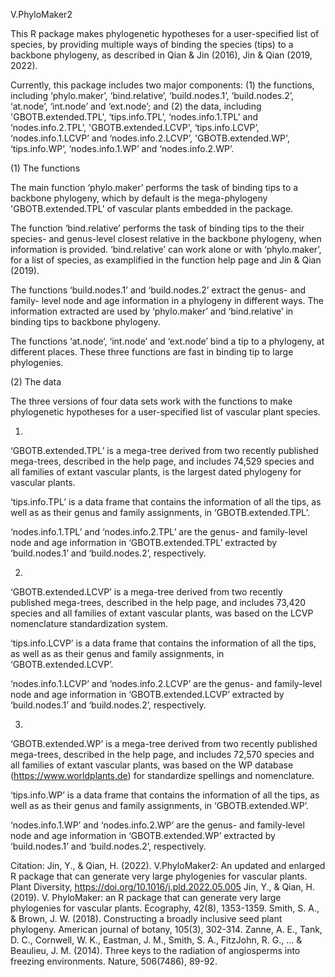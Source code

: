 V.PhyloMaker2


This R package makes phylogenetic hypotheses for a user-specified list of species, by providing multiple ways of binding the species (tips) to a backbone phylogeny, as described in Qian & Jin (2016), Jin & Qian (2019, 2022).

Currently, this package includes two major components: (1) the functions, including ‘phylo.maker’, ‘bind.relative’, ‘build.nodes.1’, ‘build.nodes.2’, ‘at.node’, ‘int.node’ and ‘ext.node’; and (2) the data, including 'GBOTB.extended.TPL', ‘tips.info.TPL’, ‘nodes.info.1.TPL’ and ‘nodes.info.2.TPL’, 'GBOTB.extended.LCVP', ‘tips.info.LCVP’, ‘nodes.info.1.LCVP’ and ‘nodes.info.2.LCVP’, 'GBOTB.extended.WP', ‘tips.info.WP’, ‘nodes.info.1.WP’ and ‘nodes.info.2.WP’.

(1) The functions

The main function ‘phylo.maker’ performs the task of binding tips to a backbone phylogeny, which by default is the mega-phylogeny 'GBOTB.extended.TPL' of vascular plants embedded in the package.

The function ‘bind.relative’ performs the task of binding tips to the their species- and genus-level closest relative in the backbone phylogeny, when information is provided. ‘bind.relative’ can work alone or with ‘phylo.maker’, for a list of species, as examplified in the function help page and Jin & Qian (2019).

The functions ‘build.nodes.1’ and ‘build.nodes.2’ extract the genus- and family- level node and age information in a phylogeny in different ways. The information extracted are used by ‘phylo.maker’ and ‘bind.relative’ in binding tips to backbone phylogeny.

The functions ‘at.node’, ‘int.node’ and ‘ext.node’ bind a tip to a phylogeny, at different places. These three functions are fast in binding tip to large phylogenies.

(2) The data

The three versions of four data sets work with the functions to make phylogenetic hypotheses for a user-specified list of vascular plant species. 

1)
‘GBOTB.extended.TPL’ is a mega-tree derived from two recently published mega-trees, described in the help page, and includes 74,529 species and all families of extant vascular plants, is the largest dated phylogeny for vascular plants.

‘tips.info.TPL’ is a data frame that contains the information of all the tips, as well as as their genus and family assignments, in ‘GBOTB.extended.TPL’.

‘nodes.info.1.TPL’ and ‘nodes.info.2.TPL’ are the genus- and family-level node and age information in ‘GBOTB.extended.TPL’ extracted by ‘build.nodes.1’ and ‘build.nodes.2’, respectively.

2)
‘GBOTB.extended.LCVP’ is a mega-tree derived from two recently published mega-trees, described in the help page, and includes 73,420 species and all families of extant vascular plants, was based on the LCVP nomenclature standardization system.

‘tips.info.LCVP’ is a data frame that contains the information of all the tips, as well as as their genus and family assignments, in ‘GBOTB.extended.LCVP’.

‘nodes.info.1.LCVP’ and ‘nodes.info.2.LCVP’ are the genus- and family-level node and age information in ‘GBOTB.extended.LCVP’ extracted by ‘build.nodes.1’ and ‘build.nodes.2’, respectively.

3)
‘GBOTB.extended.WP’ is a mega-tree derived from two recently published mega-trees, described in the help page, and includes 72,570 species and all families of extant vascular plants, was based on the WP database (https://www.worldplants.de) for standardize spellings and nomenclature.

‘tips.info.WP’ is a data frame that contains the information of all the tips, as well as as their genus and family assignments, in ‘GBOTB.extended.WP’.

‘nodes.info.1.WP’ and ‘nodes.info.2.WP’ are the genus- and family-level node and age information in ‘GBOTB.extended.WP’ extracted by ‘build.nodes.1’ and ‘build.nodes.2’, respectively.

Citation:
Jin, Y., & Qian, H. (2022). V.PhyloMaker2: An updated and enlarged R package that can generate very large phylogenies for vascular plants. Plant Diversity, https://doi.org/10.1016/j.pld.2022.05.005
Jin, Y., & Qian, H. (2019). V. PhyloMaker: an R package that can generate very large phylogenies for vascular plants. Ecography, 42(8), 1353-1359.
Smith, S. A., & Brown, J. W. (2018). Constructing a broadly inclusive seed plant phylogeny. American journal of botany, 105(3), 302-314.
Zanne, A. E., Tank, D. C., Cornwell, W. K., Eastman, J. M., Smith, S. A., FitzJohn, R. G., ... & Beaulieu, J. M. (2014). Three keys to the radiation of angiosperms into freezing environments. Nature, 506(7486), 89-92.
